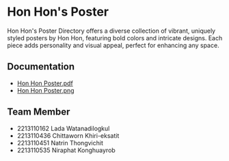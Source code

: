
# Hon Hon's Poster

Hon Hon's Poster Directory offers a diverse collection of vibrant, uniquely styled posters by Hon Hon, featuring bold colors and intricate designs. Each piece adds personality and visual appeal, perfect for enhancing any space.

## Documentation
* [Hon Hon Poster.pdf](https://github.com/Lagedane/ReactNativeFinalProject/blob/main/Documents/Phase%203/Hon%20Hon%20Poster.pdf)
* [Hon Hon Poster.png](https://github.com/Lagedane/ReactNativeFinalProject/blob/main/Documents/Phase%203/Hon%20Hon%20Poster.png)

## Team Member
* 2213110162 Lada Watanadilogkul
* 2213110436 Chittaworn Khiri-eksatit
* 2213110451 Natrin Thongvichit
* 2213110535 Niraphat Konghuayrob